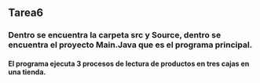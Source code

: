 ## Tarea6  
### Dentro se encuentra la carpeta src y Source, dentro se encuentra el proyecto **Main.Java** que es el programa principal.  
#### El programa ejecuta 3 procesos de lectura de productos en tres cajas en una tienda.  